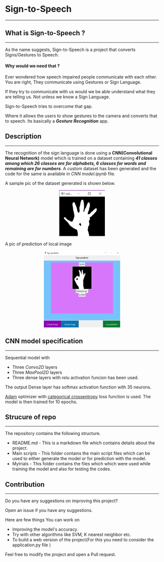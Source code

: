 # Sign-to-Speech
---
## What is Sign-to-Speech ?
---
As the name suggests, Sign-to-Speech is a project that converts Signs/Gestures to Speech. 

#### **Why would we need that ?**

Ever wondered how speech impaired people communicate with each other. You are right, They communicate using Gestures or Sign Language. 

If they try to communicate with us would we be able understand what they are telling us. Not unless we know a Sign Language.

Sign-to-Speech tries to overcome that gap.

 Where it allows the users to show gestures to the camera and converts that to speech. 
 Its basically a ***Gesture Recognition*** app.

## Description
---
The recognition of the sign language is done using a **CNN(Convolutional Neural Network)** model which is trained on a dataset containing ***41 classes
among which 26 classes are for alphabets, 6 classes for words and remaining are for numbers***. 
A custom dataset has been generated and the code for the same is available in *CNN model.ipynb* file.

A sample pic of the dataset generated is shown below.

<p align ="center">
<img src="./assets/Binary%20hand.png" alt="drawing" width="150" height="150" /> 
</p>


A pic of prediction of local image

<p align ="center">
<img src="./assets/classify.png" alt="drawing" width="250" height="250" /> 
</p>

## CNN model specification
---
Sequential model with 
- Three *Convo2D* layers
- Three *MaxPool2D* layers
- Three dense layers with *relu* activation funcion has been used. 
 
 The output Dense layer has softmax activation function with 35 neurons.

[Adam](https://keras.io/api/optimizers/adam/) optimizer with [categorical crossentropy](https://www.tensorflow.org/api_docs/python/tf/keras/losses/CategoricalCrossentropy) loss function is used. The model is then trained for 10 epochs.


## Strucure of repo
---
The repository contains the following structure.
- README.md - This is a markdown file which contains details about the project.
- Main scripts - This folder contains the main script files which can be used to either generate the model or for prediction with the model.
- Mytrials - This folder contains the files which which were used while training the model and also for testing the codes.


## Contribution
---
Do you have any suggestions on improving this project?

Open an issue if you have any suggestions. 

Here are few things You can work on
- Improving the model's accuracy.
- Try with other algorithms like SVM, K nearest neighbor etc.
- To build a web version of the project(For this you need to consider the application.py file )

Feel free to modify the project and open a Pull request.
